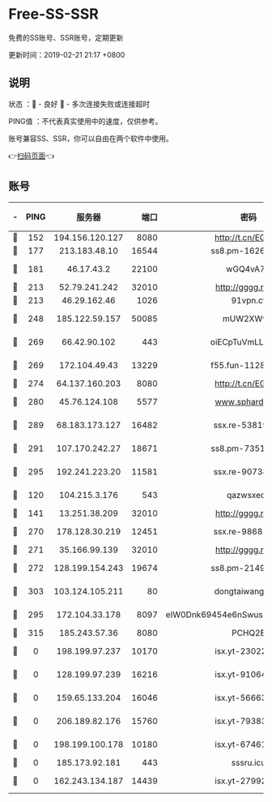 # Free-SS-SSR

免费的SS账号、SSR账号，定期更新

更新时间：2019-02-21 21:17 +0800

## 说明

状态     ：🙂 - 良好 🙁 - 多次连接失败或连接超时

PING值   ：不代表真实使用中的速度，仅供参考。

账号兼容SS、SSR，你可以自由在两个软件中使用。

👉[扫码页面](https://liesauer.github.io/free-ss-ssr.github.io/)👈

## 账号

|-|PING|服务器|端口|密码|加密方式|区域|
|:----:|:----:|:-----:|-----:|:----:|:----:|:----:|
|🙂|152|194.156.120.127|8080|http://t.cn/EGJIyrl|rc4-md5|RU|
|🙂|177|213.183.48.10|16544|ss8.pm-16263031|rc4-md5|RU|
|🙂|181|46.17.43.2|22100|wGQ4vA7D|aes-256-gcm|RU|
|🙂|213|52.79.241.242|32010|http://gggg.rocks|chacha20|KR|
|🙂|213|46.29.162.46|1026|91vpn.cf|rc4-md5|RU|
|🙂|248|185.122.59.157|50085|mUW2XWw8|aes-256-cfb|GB|
|🙂|269|66.42.90.102|443|oiECpTuVmLLxk4Ts|aes-256-cfb|US|
|🙂|269|172.104.49.43|13229|f55.fun-11286035|aes-256-cfb|SG|
|🙂|274|64.137.160.203|8080|http://t.cn/EGJIyrl|rc4-md5|CA|
|🙂|280|45.76.124.108|5577|www.sphard.com|aes-256-cfb|AU|
|🙂|289|68.183.173.127|16482|ssx.re-53819534|aes-256-cfb|US|
|🙂|291|107.170.242.27|18671|ss8.pm-73518154|aes-256-cfb|US|
|🙂|295|192.241.223.20|11581|ssx.re-90738026|aes-256-cfb|US|
|🙂|120|104.215.3.176|543|qazwsxedc|aes-256-gcm|JP|
|🙂|141|13.251.38.209|32010|http://gggg.rocks|chacha20|SG|
|🙂|270|178.128.30.219|12451|ssx.re-98681435|aes-256-cfb|SG|
|🙂|271|35.166.99.139|32010|http://gggg.rocks|chacha20|US|
|🙂|272|128.199.154.243|19674|ss8.pm-21493386|aes-256-cfb|SG|
|🙂|303|103.124.105.211|80|dongtaiwang.com|aes-256-cfb|US|
|🙁|295|172.104.33.178|8097|eIW0Dnk69454e6nSwuspv9DmS201tQ0D|aes-256-cfb|SG|
|🙁|315|185.243.57.36|8080|PCHQ2E|rc4-md5|US|
|🙁|0|198.199.97.237|10170|isx.yt-23022296|aes-256-cfb|US|
|🙁|0|128.199.97.239|16216|isx.yt-91064891|aes-256-cfb|SG|
|🙁|0|159.65.133.204|16046|isx.yt-56663689|aes-256-cfb|SG|
|🙁|0|206.189.82.176|15760|isx.yt-79383778|aes-256-cfb|SG|
|🙁|0|198.199.100.178|10180|isx.yt-67461741|aes-256-cfb|US|
|🙁|0|185.173.92.181|443|sssru.icu|rc4-md5|RU|
|🙁|0|162.243.134.187|14439|isx.yt-27992961|aes-256-cfb|US|
